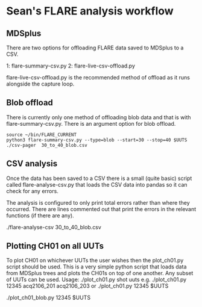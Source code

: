 Sean's FLARE analysis workflow
==============================


MDSplus
-------
There are two options for offloading FLARE data saved to MDSplus to a CSV.

1: flare-summary-csv.py
2: flare-live-csv-offload.py

flare-live-csv-offload.py is the recommended method of offload as it runs 
alongside the capture loop.


Blob offload
------------
There is currently only one method of offloading blob data and that is with 
flare-summary-csv.py. There is an argument option for blob offload.

```
source ~/bin/FLARE_CURRENT
python3 flare-summary-csv.py --type=blob --start=30 --stop=40 $UUTS
./csv-pager  30_to_40_blob.csv
```


CSV analysis
------------
Once the data has been saved to a CSV there is a small (quite basic) script 
called flare-analyse-csv.py that loads the CSV data into pandas so it can check for any 
errors.

The analysis is configured to only print total errors rather than where they 
occurred. There are lines commented out that print the errors in the relevant
functions (if there are any).

./flare-analyse-csv 30_to_40_blob.csv 


Plotting CH01 on all UUTs
-------------------------
To plot CH01 on whichever UUTs the user wishes then the plot_ch01.py script
should be used. This is a very simple python script that loads data from MDSplus
trees and plots the CH01s on top of one another. Any subset of UUTs can be used.
Usage: 
./plot_ch01.py shot uuts
e.g.
./plot_ch01.py 12345 acq2106_201 acq2106_203
or
./plot_ch01.py 12345 $UUTS

./plot_ch01_blob.py 12345 $UUTS


